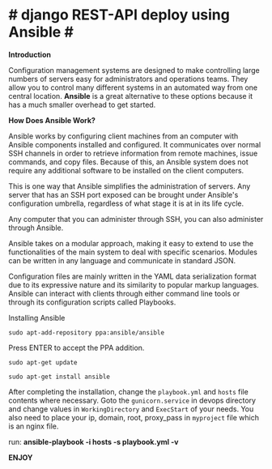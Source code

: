 # # django REST-API deploy using Ansible # # 


**Introduction**

Configuration management systems are designed to make controlling large numbers of servers easy for administrators and operations teams. They allow you to control many different systems in an automated way from one central location. **Ansible** is a great alternative to these options because it has a much smaller overhead to get started.



**How Does Ansible Work?**

Ansible works by configuring client machines from an computer with Ansible components installed and configured. It communicates over normal SSH channels in order to retrieve information from remote machines, issue commands, and copy files. Because of this, an Ansible system does not require any additional software to be installed on the client computers.

This is one way that Ansible simplifies the administration of servers. Any server that has an SSH port exposed can be brought under Ansible's configuration umbrella, regardless of what stage it is at in its life cycle.

Any computer that you can administer through SSH, you can also administer through Ansible.

Ansible takes on a modular approach, making it easy to extend to use the functionalities of the main system to deal with specific scenarios. Modules can be written in any language and communicate in standard JSON.

Configuration files are mainly written in the YAML data serialization format due to its expressive nature and its similarity to popular markup languages. Ansible can interact with clients through either command line tools or through its configuration scripts called Playbooks.

Installing Ansible


``` sudo apt-add-repository ppa:ansible/ansible ```


Press ENTER to accept the PPA addition.


``` sudo apt-get update ```

``` sudo apt-get install ansible ```


After completing the installation, change the ```playbook.yml``` and ```hosts``` file contents where necessary. Goto the ```gunicorn.service``` in devops directory and change values in ```WorkingDirectory``` and ```ExecStart``` of your needs. You also need to place your ip, domain, root, proxy_pass in ```myproject``` file which is an nginx file.

run: **ansible-playbook -i hosts -s playbook.yml -v**

**ENJOY**

